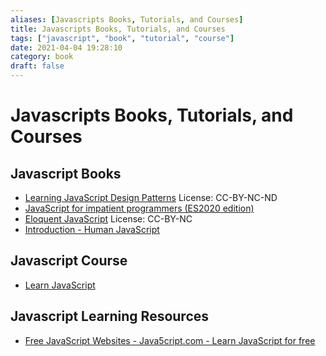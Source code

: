 ```yaml
---
aliases: [Javascripts Books, Tutorials, and Courses]
title: Javascripts Books, Tutorials, and Courses
tags: ["javascript", "book", "tutorial", "course"]
date: 2021-04-04 19:28:10
category: book
draft: false
---
```


# Javascripts Books, Tutorials, and Courses

## Javascript Books

* [Learning JavaScript Design Patterns](https://addyosmani.com/resources/essentialjsdesignpatterns/book/?ref=java5cript.com) License: CC-BY-NC-ND
* [JavaScript for impatient programmers (ES2020 edition)](https://exploringjs.com/impatient-js/toc.html)
* [Eloquent JavaScript](https://eloquentjavascript.net/?ref=java5cript.com) License: CC-BY-NC
* [Introduction - Human JavaScript](https://read.humanjavascript.com/?ref=java5cript.com)

## Javascript Course

* [Learn JavaScript](https://learnjavascript.online/)

## Javascript Learning Resources

* [Free JavaScript Websites - Java5cript.com - Learn JavaScript for free](https://www.java5cript.com/websites)
